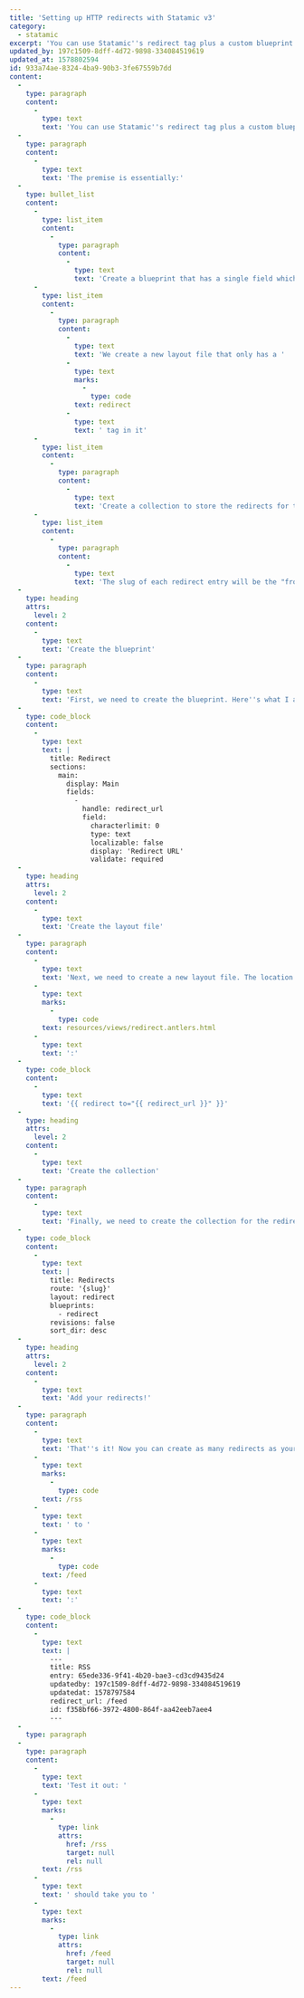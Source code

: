 ```yaml
---
title: 'Setting up HTTP redirects with Statamic v3'
category:
  - statamic
excerpt: 'You can use Statamic''s redirect tag plus a custom blueprint to setup HTTP redirects on your Statamic website.'
updated_by: 197c1509-8dff-4d72-9898-334084519619
updated_at: 1578802594
id: 933a74ae-8324-4ba9-90b3-3fe67559b7dd
content:
  -
    type: paragraph
    content:
      -
        type: text
        text: 'You can use Statamic''s redirect tag plus a custom blueprint to setup HTTP redirects on your Statamic website.'
  -
    type: paragraph
    content:
      -
        type: text
        text: 'The premise is essentially:'
  -
    type: bullet_list
    content:
      -
        type: list_item
        content:
          -
            type: paragraph
            content:
              -
                type: text
                text: 'Create a blueprint that has a single field which we''ll input our destination URL into'
      -
        type: list_item
        content:
          -
            type: paragraph
            content:
              -
                type: text
                text: 'We create a new layout file that only has a '
              -
                type: text
                marks:
                  -
                    type: code
                text: redirect
              -
                type: text
                text: ' tag in it'
      -
        type: list_item
        content:
          -
            type: paragraph
            content:
              -
                type: text
                text: 'Create a collection to store the redirects for the site'
      -
        type: list_item
        content:
          -
            type: paragraph
            content:
              -
                type: text
                text: 'The slug of each redirect entry will be the "from" URL'
  -
    type: heading
    attrs:
      level: 2
    content:
      -
        type: text
        text: 'Create the blueprint'
  -
    type: paragraph
    content:
      -
        type: text
        text: 'First, we need to create the blueprint. Here''s what I am using:'
  -
    type: code_block
    content:
      -
        type: text
        text: |
          title: Redirect
          sections:
            main:
              display: Main
              fields:
                -
                  handle: redirect_url
                  field:
                    characterlimit: 0
                    type: text
                    localizable: false
                    display: 'Redirect URL'
                    validate: required
  -
    type: heading
    attrs:
      level: 2
    content:
      -
        type: text
        text: 'Create the layout file'
  -
    type: paragraph
    content:
      -
        type: text
        text: 'Next, we need to create a new layout file. The location of this file depends on your site setup, but for me, the file goes in '
      -
        type: text
        marks:
          -
            type: code
        text: resources/views/redirect.antlers.html
      -
        type: text
        text: ':'
  -
    type: code_block
    content:
      -
        type: text
        text: '{{ redirect to="{{ redirect_url }}" }}'
  -
    type: heading
    attrs:
      level: 2
    content:
      -
        type: text
        text: 'Create the collection'
  -
    type: paragraph
    content:
      -
        type: text
        text: 'Finally, we need to create the collection for the redirect entries. Feel free to use the Control Panel to do this. I''ll post my collection''s YAML file for reference:'
  -
    type: code_block
    content:
      -
        type: text
        text: |
          title: Redirects
          route: '{slug}'
          layout: redirect
          blueprints:
            - redirect
          revisions: false
          sort_dir: desc
  -
    type: heading
    attrs:
      level: 2
    content:
      -
        type: text
        text: 'Add your redirects!'
  -
    type: paragraph
    content:
      -
        type: text
        text: 'That''s it! Now you can create as many redirects as your heart desires! Here''s a file showing how I redirect '
      -
        type: text
        marks:
          -
            type: code
        text: /rss
      -
        type: text
        text: ' to '
      -
        type: text
        marks:
          -
            type: code
        text: /feed
      -
        type: text
        text: ':'
  -
    type: code_block
    content:
      -
        type: text
        text: |
          ---
          title: RSS
          entry: 65ede336-9f41-4b20-bae3-cd3cd9435d24
          updatedby: 197c1509-8dff-4d72-9898-334084519619
          updatedat: 1578797584
          redirect_url: /feed
          id: f358bf66-3972-4800-864f-aa42eeb7aee4
          ---
  -
    type: paragraph
  -
    type: paragraph
    content:
      -
        type: text
        text: 'Test it out: '
      -
        type: text
        marks:
          -
            type: link
            attrs:
              href: /rss
              target: null
              rel: null
        text: /rss
      -
        type: text
        text: ' should take you to '
      -
        type: text
        marks:
          -
            type: link
            attrs:
              href: /feed
              target: null
              rel: null
        text: /feed
---
```

